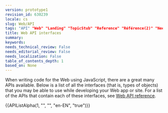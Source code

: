 ```yaml
---
version: prototype1
revision_id: 630239
locale: cs
slug: Web/API
tags: "API" "Web" "Landing" "TopicStub" "Reference" "Référence(2)" "NeedsTranslation"
title: Web API interfaces
summary: 
keywords: 
needs_technical_review: False
needs_editorial_review: False
needs_localization: False
table_of_contents_depth: 1
based_on: None
---
```

<p>When writing code for the Web using JavaScript, there are a great many APIs available. Below is a list of all the interfaces (that is, types of objects) that you may be able to use while developing your Web app or site. For a list of the APIs that contain each of these interfaces, see <a href="/en-US/docs/Web/Reference/API" title="/en-US/docs/Web/Reference/API">Web API reference</a>.</p>
<div>
 <div>
  {{APIListAlpha(1, "", "", "en-EN", "true")}}</div>
</div>
<p>&nbsp;</p>

